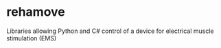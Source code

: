 # rehamove
Libraries allowing Python and C# control of a device for electrical muscle stimulation (EMS)
